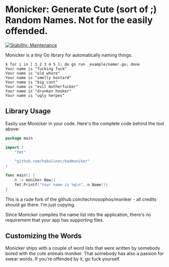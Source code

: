 # Monicker: Generate Cute (sort of ;) Random Names. Not for the easily offended.
[![Stability: Maintenance](https://masterminds.github.io/stability/maintenance.svg)](https://masterminds.github.io/stability/maintenance.html)

Monicker is a tiny Go library for automatically naming things.

```console
$ for i in [ 1 2 3 4 5 ]; do go run _example/namer.go; done
Your name is "fucking fuck"
Your name is "old whore"
Your name is "smelly bastard"
Your name is "big cunt"
Your name is "evil motherfucker"
Your name is "drunken hooker"
Your name is "ugly herpes"
```

## Library Usage

Easily use Monicker in your code. Here's the complete code behind the
tool above:

```go
package main

import (
	"fmt"

	"github.com/habulinec/badmoniker"
)

func main() {
	n := moniker.New()
	fmt.Printf("Your name is %q\n", n.Name())
}
```

This is a rude fork of the github.com/technosophos/moniker - all credits
should go there. I'm just copying.

Since Monicker compiles the name list into the application, there's no
requirement that your app has supporting files.

## Customizing the Words

Monicker ships with a couple of word lists that were written by somebody
bored with the cute animals moniker. That somebody has also a passion
for swear words. If you're offended by it, go fuck yourself.
